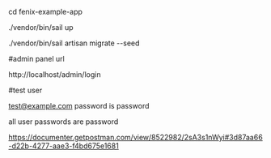 cd fenix-example-app
 
./vendor/bin/sail up

./vendor/bin/sail artisan migrate --seed

#admin panel url

http://localhost/admin/login

#test user

test@example.com
password is password

all user passwords are password

https://documenter.getpostman.com/view/8522982/2sA3s1nWyi#3d87aa66-d22b-4277-aae3-f4bd675e1681

